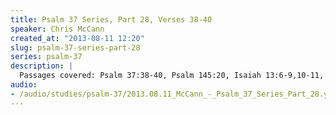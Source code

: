 ```yaml
--- 
title: Psalm 37 Series, Part 28, Verses 38-40
speaker: Chris McCann
created_at: "2013-08-11 12:20"
slug: psalm-37-series-part-28
series: psalm-37
description: |
  Passages covered: Psalm 37:38-40, Psalm 145:20, Isaiah 13:6-9,10-11, Zephaniah 1:15, Proverbs 24:10, Jeremiah 6:22-24, Jeremiah 49:23-24, Jeremiah 50:41-43, 2 Kings 6:1, Psalm 46:1, Hebrews 13:4-6.
audio: 
- /audio/studies/psalm-37/2013.08.11_McCann_-_Psalm_37_Series_Part_28.yaml
---
```

